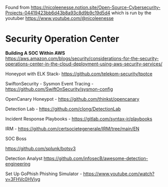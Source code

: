 Found from https://nicoleenesse.notion.site/Open-Source-Cybersecurity-Projects-04419423bb6d43b8a93c8d9b9c19d5d4 which is run by the youtuber  https://www.youtube.com/@nicoleenesse
# Security Operation Center

**Building A SOC Within AWS** https://aws.amazon.com/blogs/security/considerations-for-the-security-operations-center-in-the-cloud-deployment-using-aws-security-services/

Honeypot with ELK Stack- https://github.com/telekom-security/tpotce

SwiftonSecurity - Sysmon Event Tracing - https://github.com/SwiftOnSecurity/sysmon-config

OpenCanary Honeypot - https://github.com/thinkst/opencanary

Detection Lab - https://github.com/clong/DetectionLab

Incident Response Playbooks - https://gitlab.com/syntax-ir/playbooks

IRM - https://github.com/certsocietegenerale/IRM/tree/main/EN

SOC Boss

https://github.com/splunk/botsv3

Detection Analyst https://github.com/infosecB/awesome-detection-engineering

Set Up GoPhish Phishing Simulator - https://www.youtube.com/watch?v=3FHVc0HViyg